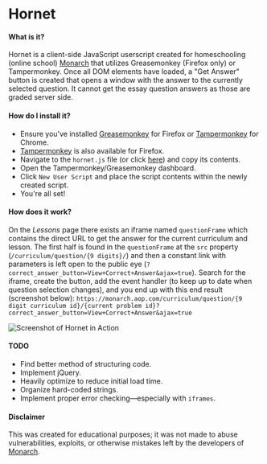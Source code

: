 # Hornet

#### What is it?
Hornet is a client-side JavaScript userscript created for homeschooling (online school) [Monarch](https://monarch.aop.com) that utilizes Greasemonkey (Firefox only) or Tampermonkey. Once all DOM elements have loaded, a "Get Answer" button is created that opens a window with the answer to the currently selected question. It cannot get the essay question answers as those are graded server side.

#### How do I install it?

- Ensure you've installed [Greasemonkey](https://addons.mozilla.org/en-US/firefox/addon/greasemonkey) for Firefox or [Tampermonkey](https://chrome.google.com/webstore/detail/tampermonkey/dhdgffkkebhmkfjojejmpbldmpobfkfo) for Chrome.
- [Tampermonkey](https://addons.mozilla.org/en-US/firefox/addon/tampermonkey) is also available for Firefox.
- Navigate to the `hornet.js` file (or click [here](https://github.com/njmacmurchy96/hornet/blob/master/hornet.js)) and copy its contents.
- Open the Tampermonkey/Greasemonkey dashboard.
- Click `New User Script` and place the script contents within the newly created script.
- You're all set!

#### How does it work?
On the *Lessons* page there exists an iframe named `questionFrame` which contains the direct URL to get the answer for the current curriculum and lesson. The first half is found in the `questionFrame` at the `src` property (`/curriculum/question/{9 digits}/`) and then a constant link with parameters is left open to the public eye (`?correct_answer_button=View+Correct+Answer&ajax=true`). Search for the iframe, create the button, add the event handler (to keep up to date when question selection changes), and you end up with this end result (screenshot below): `https://monarch.aop.com/curriculum/question/{9 digit curriculum id}/{current problem id}?correct_answer_button=View+Correct+Answer&ajax=true`

![Screenshot of Hornet in Action](https://i.imgur.com/BVuZc79.png)

#### TODO
- Find better method of structuring code.
- Implement jQuery.
- Heavily optimize to reduce initial load time.
- Organize hard-coded strings.
- Implement proper error checking—especially with `iframes`.  

#### Disclaimer
This was created for educational purposes; it was not made to abuse vulnerabilities, exploits, or otherwise mistakes left by the developers of [Monarch](https://monarch.aop.com).
